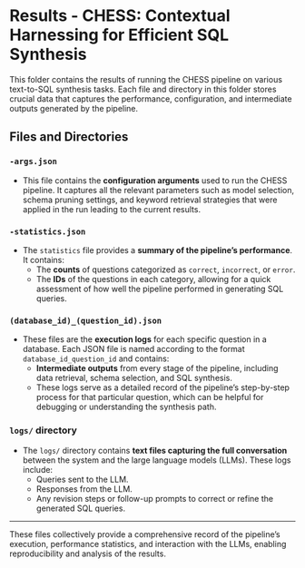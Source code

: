 # Results - CHESS: Contextual Harnessing for Efficient SQL Synthesis

This folder contains the results of running the CHESS pipeline on various text-to-SQL synthesis tasks. Each file and directory in this folder stores crucial data that captures the performance, configuration, and intermediate outputs generated by the pipeline.

## Files and Directories

### `-args.json`
- This file contains the **configuration arguments** used to run the CHESS pipeline. It captures all the relevant parameters such as model selection, schema pruning settings, and keyword retrieval strategies that were applied in the run leading to the current results.

### `-statistics.json`
- The `statistics` file provides a **summary of the pipeline’s performance**. It contains:
  - The **counts** of questions categorized as `correct`, `incorrect`, or `error`.
  - The **IDs** of the questions in each category, allowing for a quick assessment of how well the pipeline performed in generating SQL queries.

### `(database_id)_(question_id).json`
- These files are the **execution logs** for each specific question in a database. Each JSON file is named according to the format `database_id_question_id` and contains:
  - **Intermediate outputs** from every stage of the pipeline, including data retrieval, schema selection, and SQL synthesis.
  - These logs serve as a detailed record of the pipeline’s step-by-step process for that particular question, which can be helpful for debugging or understanding the synthesis path.

### `logs/` directory
- The `logs/` directory contains **text files capturing the full conversation** between the system and the large language models (LLMs). These logs include:
  - Queries sent to the LLM.
  - Responses from the LLM.
  - Any revision steps or follow-up prompts to correct or refine the generated SQL queries.

---

These files collectively provide a comprehensive record of the pipeline’s execution, performance statistics, and interaction with the LLMs, enabling reproducibility and analysis of the results.
